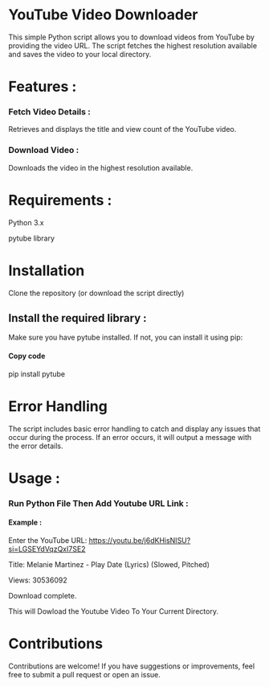 # YouTube Video Downloader

This simple Python script allows you to download videos from YouTube by providing the video URL. 
The script fetches the highest resolution available and saves the video to your local directory.

# Features :

### Fetch Video Details : 

Retrieves and displays the title and view count of the YouTube video.

### Download Video : 

Downloads the video in the highest resolution available.

# Requirements :

Python 3.x

pytube library

# Installation

Clone the repository (or download the script directly)

## Install the required library :

Make sure you have pytube installed. If not, you can install it using pip:

#### Copy code

pip install pytube

# Error Handling

The script includes basic error handling to catch and display any issues that occur during the process. If an error occurs, it will output a message with the error details.

# Usage :

### Run Python File Then Add Youtube URL Link :

#### Example :

Enter the YouTube URL: https://youtu.be/j6dKHisNISU?si=LGSEYdVqzQxI7SE2

Title: Melanie Martinez - Play Date (Lyrics) (Slowed, Pitched)

Views: 30536092

Download complete.

This will Dowload the Youtube Video To Your Current Directory.

# Contributions

Contributions are welcome! If you have suggestions or improvements, feel free to submit a pull request or open an issue.
